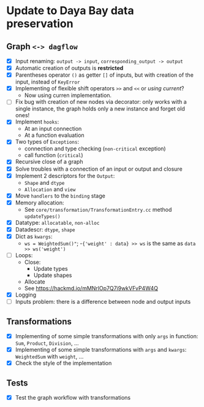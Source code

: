 # Update to Daya Bay data preservation

## Graph `<-> dagflow`

- [x] Input renaming: `output -> input`, `corresponding_output -> output`
- [x] Automatic creation of outputs is **restricted**
- [x] Parentheses operator `()` as getter `[]` of inputs, but with creation
of the input, instead of `KeyError`
- [x] Implementing of flexible shift operators `>>` and `<<` or *using current*?
  - Now using curren implementation.
- [ ] Fix bug with creation of new nodes via decorator:
only works with a single instance, the graph holds only a new instance
and forget old ones!
- [x] Implement `hooks`:
  - At an input connection
  - At a function evaluation
- [x] Two types of `Exceptions`:
  - connection and type checking (`non-critical` exception)
  - call function (`critical`)
- [x] Recursive close of a graph
- [x] Solve troubles with a connection of an input or output and closure
- [x] Implement 2 descriptors for the `Output`:
  - `Shape` and `dtype`
  - `Allocation` and `view`
- [x] Move `handlers` to the `binding` stage
- [x] Memory allocation:
  - See `core/transformation/TransformationEntry.cc` method `updateTypes()`
- [x] Datatype: `allocatable`, `non-alloc`
- [x] Datadescr: `dtype`, `shape`
- [x] Dict as `kwargs`:
  - `ws = WeightedSum()"`;
  -`{'weight' : data} >> ws` is the same as `data >> ws('weight')`
- [ ] Loops:
  - Close:
    - Update types
    - Update shapes
  - Allocate
  - See <https://hackmd.io/mMNrlOp7Q7i9wkVFvP4W4Q>
- [x] Logging
- [ ] Inputs problem: there is a difference between node and output inputs

## Transformations

- [x] Implementing of some simple transformations with only `args` in function:
`Sum`, `Product`, `Division`, ...
- [x] Implementing of some simple transformations with `args` and `kwargs`:
`WeightedSum` with `weight`, ...
- [x] Check the style of the implementation

## Tests

- [x] Test the graph workflow with transformations
